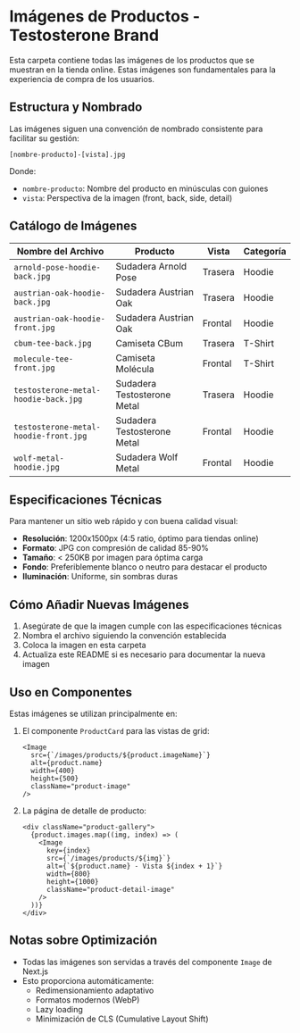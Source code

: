 # Imágenes de Productos - Testosterone Brand

Esta carpeta contiene todas las imágenes de los productos que se muestran en la tienda online. Estas imágenes son fundamentales para la experiencia de compra de los usuarios.

## Estructura y Nombrado

Las imágenes siguen una convención de nombrado consistente para facilitar su gestión:

`[nombre-producto]-[vista].jpg`

Donde:
- `nombre-producto`: Nombre del producto en minúsculas con guiones
- `vista`: Perspectiva de la imagen (front, back, side, detail)

## Catálogo de Imágenes

| Nombre del Archivo | Producto | Vista | Categoría |
|-------------------|----------|-------|-----------|
| `arnold-pose-hoodie-back.jpg` | Sudadera Arnold Pose | Trasera | Hoodie |
| `austrian-oak-hoodie-back.jpg` | Sudadera Austrian Oak | Trasera | Hoodie |
| `austrian-oak-hoodie-front.jpg` | Sudadera Austrian Oak | Frontal | Hoodie |
| `cbum-tee-back.jpg` | Camiseta CBum | Trasera | T-Shirt |
| `molecule-tee-front.jpg` | Camiseta Molécula | Frontal | T-Shirt |
| `testosterone-metal-hoodie-back.jpg` | Sudadera Testosterone Metal | Trasera | Hoodie |
| `testosterone-metal-hoodie-front.jpg` | Sudadera Testosterone Metal | Frontal | Hoodie |
| `wolf-metal-hoodie.jpg` | Sudadera Wolf Metal | Frontal | Hoodie |

## Especificaciones Técnicas

Para mantener un sitio web rápido y con buena calidad visual:

- **Resolución**: 1200x1500px (4:5 ratio, óptimo para tiendas online)
- **Formato**: JPG con compresión de calidad 85-90%
- **Tamaño**: < 250KB por imagen para óptima carga
- **Fondo**: Preferiblemente blanco o neutro para destacar el producto
- **Iluminación**: Uniforme, sin sombras duras

## Cómo Añadir Nuevas Imágenes

1. Asegúrate de que la imagen cumple con las especificaciones técnicas
2. Nombra el archivo siguiendo la convención establecida
3. Coloca la imagen en esta carpeta
4. Actualiza este README si es necesario para documentar la nueva imagen

## Uso en Componentes

Estas imágenes se utilizan principalmente en:

1. El componente `ProductCard` para las vistas de grid:
   ```tsx
   <Image 
     src={`/images/products/${product.imageName}`} 
     alt={product.name}
     width={400}
     height={500}
     className="product-image"
   />
   ```

2. La página de detalle de producto:
   ```tsx
   <div className="product-gallery">
     {product.images.map((img, index) => (
       <Image 
         key={index}
         src={`/images/products/${img}`} 
         alt={`${product.name} - Vista ${index + 1}`}
         width={800}
         height={1000}
         className="product-detail-image"
       />
     ))}
   </div>
   ```

## Notas sobre Optimización

- Todas las imágenes son servidas a través del componente `Image` de Next.js
- Esto proporciona automáticamente:
  - Redimensionamiento adaptativo
  - Formatos modernos (WebP)
  - Lazy loading
  - Minimización de CLS (Cumulative Layout Shift)
